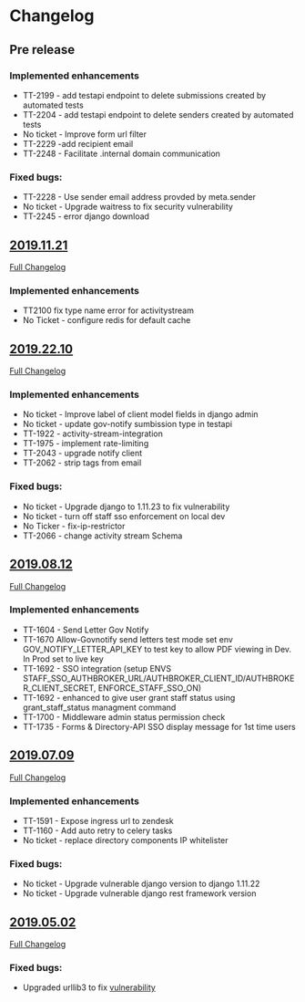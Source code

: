 # Changelog

## Pre release

### Implemented enhancements
- TT-2199 - add testapi endpoint to delete submissions created by automated tests
- TT-2204 - add testapi endpoint to delete senders created by automated tests
- No ticket - Improve form url filter
- TT-2229 -add recipient email
- TT-2248 - Facilitate .internal domain communication

### Fixed bugs:
- TT-2228 - Use sender email address provded by meta.sender
- No ticket - Upgrade waitress to fix security vulnerability
- TT-2245 - error django download

## [2019.11.21](https://github.com/uktrade/directory-forms-api/releases/tag/2019.11.21_2)
[Full Changelog](https://github.com/uktrade/directory-forms-api/compare/2019.22.10...2019.11.21_2)

### Implemented enhancements
- TT2100 fix type name error for activitystream
- No Ticket - configure redis for default cache 

## [2019.22.10](https://github.com/uktrade/directory-forms-api/releases/tag/2019.22.10)
[Full Changelog](https://github.com/uktrade/directory-forms-api/compare/2019.08.12...2019.22.10)

### Implemented enhancements
- No ticket - Improve label of client model fields in django admin
- No ticket - update gov-notify sumbission type in testapi
- TT-1922 - activity-stream-integration
- TT-1975 - implement rate-limiting
- TT-2043 - upgrade notify client
- TT-2062 - strip tags from email

### Fixed bugs:
- No ticket - Upgrade django to 1.11.23 to fix vulnerability
- No ticket - turn off staff sso enforcement on local dev
- No Ticker - fix-ip-restrictor
- TT-2066 - change activity stream Schema

## [2019.08.12](https://github.com/uktrade/directory-forms-api/releases/tag/2019.08.12)
[Full Changelog](https://github.com/uktrade/directory-forms-api/compare/2019.07.09...2019.08.12)

### Implemented enhancements
- TT-1604 - Send Letter Gov Notify
- TT-1670 Allow-Govnotify send letters test mode set env GOV_NOTIFY_LETTER_API_KEY to test key to allow PDF viewing in Dev. In Prod set to live key
- TT-1692 - SSO integration   (setup ENVS STAFF_SSO_AUTHBROKER_URL/AUTHBROKER_CLIENT_ID/AUTHBROKER_CLIENT_SECRET, ENFORCE_STAFF_SSO_ON) 
- TT-1692 - enhanced to give user grant staff status using grant_staff_status managment command
- TT-1700 - Middleware admin status permission check
- TT-1735 - Forms & Directory-API SSO display message for 1st time users

## [2019.07.09](https://github.com/uktrade/directory-forms-api/releases/tag/2019.07.09)
[Full Changelog](https://github.com/uktrade/directory-forms-api/compare/2019.05.02...2019.07.09)

### Implemented enhancements
- TT-1591 - Expose ingress url to zendesk
- TT-1160 - Add auto retry to celery tasks
- No ticket - replace directory components IP whitelister

### Fixed bugs:
-  No ticket - Upgrade vulnerable django version to django 1.11.22
-  No ticket - Upgrade vulnerable django rest framework version

## [2019.05.02](https://github.com/uktrade/directory-forms-api/releases/tag/2019.05.02)
[Full Changelog](https://github.com/uktrade/directory-forms-api/compare/2019.01.28_1...2019.05.02)

### Fixed bugs:
- Upgraded urllib3 to fix [vulnerability](https://nvd.nist.gov/vuln/detail/CVE-2019-11324)
